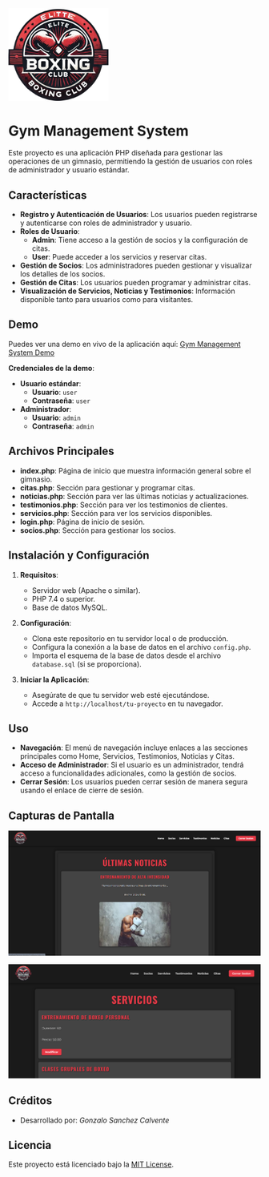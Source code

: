 <img src="img/assets/logo.png" alt="Logo" width="200">


# Gym Management System

Este proyecto es una aplicación PHP diseñada para gestionar las operaciones de un gimnasio, permitiendo la gestión de usuarios con roles de administrador y usuario estándar.

## Características

- **Registro y Autenticación de Usuarios**: Los usuarios pueden registrarse y autenticarse con roles de administrador y usuario.
- **Roles de Usuario**:
  - **Admin**: Tiene acceso a la gestión de socios y la configuración de citas.
  - **User**: Puede acceder a los servicios y reservar citas.
- **Gestión de Socios**: Los administradores pueden gestionar y visualizar los detalles de los socios.
- **Gestión de Citas**: Los usuarios pueden programar y administrar citas.
- **Visualización de Servicios, Noticias y Testimonios**: Información disponible tanto para usuarios como para visitantes.

## Demo

Puedes ver una demo en vivo de la aplicación aquí: [Gym Management System Demo](https://gsanchezcalvente.000.pe/)

**Credenciales de la demo**:
- **Usuario estándar**: 
  - **Usuario**: `user`
  - **Contraseña**: `user`
- **Administrador**: 
  - **Usuario**: `admin`
  - **Contraseña**: `admin`


## Archivos Principales

- **index.php**: Página de inicio que muestra información general sobre el gimnasio.
- **citas.php**: Sección para gestionar y programar citas.
- **noticias.php**: Sección para ver las últimas noticias y actualizaciones.
- **testimonios.php**: Sección para ver los testimonios de clientes.
- **servicios.php**: Sección para ver los servicios disponibles.
- **login.php**: Página de inicio de sesión.
- **socios.php**: Sección para gestionar los socios.
   
## Instalación y Configuración

1. **Requisitos**:
   - Servidor web (Apache o similar).
   - PHP 7.4 o superior.
   - Base de datos MySQL.

2. **Configuración**:
   - Clona este repositorio en tu servidor local o de producción.
   - Configura la conexión a la base de datos en el archivo `config.php`.
   - Importa el esquema de la base de datos desde el archivo `database.sql` (si se proporciona).

3. **Iniciar la Aplicación**:
   - Asegúrate de que tu servidor web esté ejecutándose.
   - Accede a `http://localhost/tu-proyecto` en tu navegador.

## Uso

- **Navegación**: El menú de navegación incluye enlaces a las secciones principales como Home, Servicios, Testimonios, Noticias y Citas.
- **Acceso de Administrador**: Si el usuario es un administrador, tendrá acceso a funcionalidades adicionales, como la gestión de socios.
- **Cerrar Sesión**: Los usuarios pueden cerrar sesión de manera segura usando el enlace de cierre de sesión.


## Capturas de Pantalla

![alt text](img/assets/github(2).png)

![alt text](img/assets/github.png)

## Créditos

- Desarrollado por: _Gonzalo Sanchez Calvente_

## Licencia

Este proyecto está licenciado bajo la [MIT License](LICENSE).
